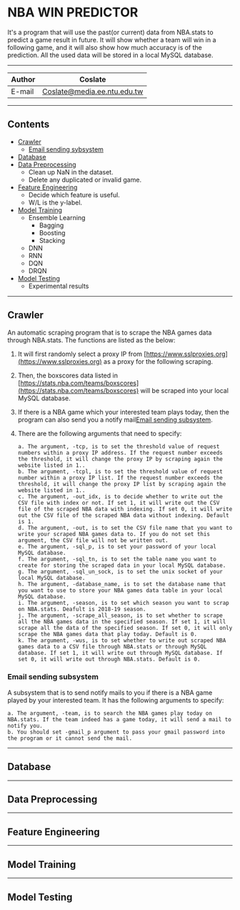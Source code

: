 NBA WIN PREDICTOR
===========================
It's a program that will use the past(or current) data from NBA.stats to predict a game result in future. It will show whether a team will win in a following game, and it will also show how much accuracy is of the prediction. All the used data will be stored in a local MySQL database.

****
	
|Author|Coslate|
|---|---
|E-mail|Coslate@media.ee.ntu.edu.tw


****
Contents
------
* [Crawler](#Crawler)
    * [Email sending sybsystem](#Email%20sending%20subsystem)
* [Database](#Database)
* [Data Preprocessing](#Data%20Preprocessing)
    * Clean up NaN in the dataset.
    * Delete any duplicated or invalid game.
* [Feature Engineering](#Feature%20Engineering)
    * Decide which feature is useful.
    * W/L is the y-label.
* [Model Training](#Mode%20Training) 
    * Ensemble Learning
        *  Bagging
        *  Boosting
        *  Stacking
    * DNN
    * RNN
    * DQN
    * DRQN
* [Model Testing](#Model%20Testing)
    * Experimental results


****
Crawler
------
An automatic scraping program that is to scrape the NBA games data through NBA.stats.
The functions are listed as the below: 
1.  It will first randomly select a proxy IP from [https://www.sslproxies.org](https://www.sslproxies.org) as a proxy for the following scraping.
2.  Then, the boxscores data listed in [https://stats.nba.com/teams/boxscores](https://stats.nba.com/teams/boxscores) will be scraped into your local MySQL database.
3.  If there is a NBA game which your interested team plays today, then the program can also send you a notify mail[Email sending subsystem](#Email%20sending%20subsystem).
4.  There are the following arguments that need to specify: 

        a. The argument, -tcp, is to set the threshold value of request numbers within a proxy IP address. If the request number exceeds the threshold, it will change the proxy IP by scraping again the website listed in 1..
        b. The argument, -tcpl, is to set the threshold value of request number within a proxy IP list. If the request number exceeds the threshold, it will change the proxy IP list by scraping again the website listed in 1..
        c. The argument, -out_idx, is to decide whether to write out the CSV file with index or not. If set 1, it will write out the CSV file of the scraped NBA data with indexing. If set 0, it will write out the CSV file of the scraped NBA data without indexing. Default is 1.
        d. The argument, -out, is to set the CSV file name that you want to write your scraped NBA games data to. If you do not set this argument, the CSV file will not be written out.
        e. The argument, -sql_p, is to set your password of your local MySQL database.
        f. The argument, -sql_tn, is to set the table name you want to create for storing the scraped data in your local MySQL database.
        g. The argument, -sql_un_sock, is to set the unix socket of your local MySQL database.
        h. The argument, -database_name, is to set the database name that you want to use to store your NBA games data table in your local MySQL database.
        i. The argument, -season, is to set which season you want to scrap on NBA.stats. Deafult is 2018-19 season.
        j. The argument, -scrape_all_season, is to set whether to scrape all the NBA games data in the specified season. If set 1, it will scrape all the data of the specified season. If set 0, it will only scrape the NBA games data that play today. Default is 0.
        k. The argument, -wus, is to set whether to write out scraped NBA games data to a CSV file through NBA.stats or through MySQL database. If set 1, it will write out through MySQL database. If set 0, it will write out through NBA.stats. Default is 0.

### Email sending subsystem
A subsystem that is to send notify mails to you if there is a NBA game played by your interested team.
It has the following arguments to specify: 

    a. The argument, -team, is to search the NBA games play today on NBA.stats. If the team indeed has a game today, it will send a mail to notify you.
    b. You should set -gmail_p argument to pass your gmail password into the program or it cannot send the mail.


****
Database
------


****
Data Preprocessing
------

****
Feature Engineering
------


****
Model Training
------


****
Model Testing
------
